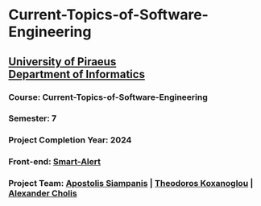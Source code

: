 # Current-Topics-of-Software-Engineering
## [University of Piraeus](https://www.unipi.gr/unipi/en/)<br>[Department of Informatics](https://www.cs.unipi.gr/index.php?lang=en)
### Course: Current-Topics-of-Software-Engineering
### Semester: 7
### Project Completion Year: 2024
### Front-end: [Smart-Alert](https://github.com/thkox/smart-alert)
### Project Team:  [Apostolis Siampanis](https://github.com/ApostolisSiampanis) | [Theodoros Koxanoglou](https://github.com/thkox) | [Alexander Cholis](https://github.com/AlexanderCholis)

